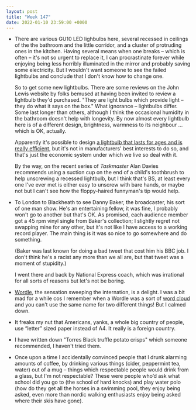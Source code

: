 ```yaml
---
layout: post
title: "Week 147"
date: 2022-01-10 23:59:00 +0000
---
```


- There are various GU10 LED lighbulbs here, several recessed in ceilings of the the bathroom and the little corridor, and a cluster of protruding ones in the kitchen. Having several means when one breaks – which is often – it's not so urgent to replace it, I can procrastinate forever while enjoying being less horribly illuminated in the mirror and probably saving some electricity. But I wouldn't want someone to see the failed lightbulbs and conclude that I don't know how to change one.

  So to get some new lightbulbs. There are some reviews on the John Lewis website by folks bemused at having been invited to review a lightbulb they'd purchased. "They are light bulbs which provide light – they do what it says on the box." What ignorance – lightbulbs differ. Some last longer than others, although I think the occasional humidity in the bathroom doesn't help with longevity. By now almost every lightbulb here is of a different design, brightness, warmness to its neighbour ... which is OK, actually.

  Apparently it's possible to design [a lightbulb that lasts for ages and is really efficient](https://www.youtube.com/watch?v=klaJqofCsu4), but it's not in manufacturers' best interests to do so, and that's just the economic system under which we live so deal with it.

  By the way, on the recent series of <cite>Taskmaster</cite> Alan Davies recommends using a suction cup on the end of a child's toothbrush to help unscrewing a recessed lightbulb, but I think that's BS, at least every one I've ever met is either easy to unscrew with bare hands, or maybe not but I can't see how the floppy-haired funnyman's tip would help.

- To London to Blackheath to see Danny Baker, the broadcaster, his sort of one man show. He's an entertaining fellow, it was fine, I probably won't go to another but that's OK. As promised, each audience member got a 45 rpm vinyl single from Baker's collection; I slightly regret not swapping mine for any other, but it's not like I have access to a working record player. The main thing is it was so nice to go somewhere and do something.

  (Baker was last known for doing a bad tweet that cost him his BBC job. I don't think he's a racist any more than we all are, but that tweet was a moment of stupidity.)

  I went there and back by National Express coach, which was irrational for all sorts of reasons but let's not be boring.

- [Wordle](https://www.powerlanguage.co.uk/wordle/), the sensation sweeping the internation, is a delight. I was a bit mad for a while cos I remember when a Wordle was a sort of [word cloud](https://circles.charlotte.edu/sites/circles.charlotte.edu/files/media/Wordle%20Directions.pdf) and you can't use the same name for two different things! But I calmed down.

- It freaks my nut that Americans, yanks, a whole big country of people, use “letter” sized paper instead of A4. It really is a foreign country.

- I have written down "Torres Black truffle potato crisps" which someone recommended, I haven't tried them.

- Once upon a time I accidentally convinced people that I drunk alarming amounts of coffee, by drinking various things (cider, peppermint tea, water) out of a mug – things which respectable people would drink from a glass, but I'm not respectable?
  These were people who’d ask what school did you go to (the school of hard knocks) and play water polo (how do they get all the horses in a swimming pool, they enjoy being asked, even more than nordic walking enthusiasts enjoy being asked where their skis have gone).
